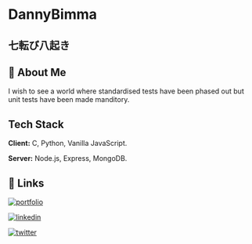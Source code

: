 
# DannyBimma

## 七転び八起き

## 🚀 About Me
I wish to see a world where standardised tests have been phased out but unit tests have been made manditory.


## Tech Stack

**Client:** C, Python, Vanilla JavaScript.

**Server:** Node.js, Express, MongoDB. 


## 🔗 Links
[![portfolio](https://img.shields.io/badge/my_portfolio-000?style=for-the-badge&logo=ko-fi&logoColor=white)](http://www.dannybimma.com)

[![linkedin](https://img.shields.io/badge/linkedin-0A66C2?style=for-the-badge&logo=linkedin&logoColor=white)](https://www.linkedin.com/in/daniel-trotman-6ba595183)

[![twitter](https://img.shields.io/badge/twitter-1DA1F2?style=for-the-badge&logo=twitter&logoColor=white)](https://twitter.com/DannyBimma)

